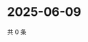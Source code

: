 # 2025-06-09

共 0 条

<!-- BEGIN ZHIHUQUESTIONS -->
<!-- 最后更新时间 Mon Jun 09 2025 20:22:21 GMT+0800 (China Standard Time) -->

<!-- END ZHIHUQUESTIONS -->
